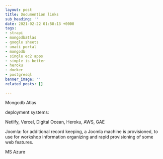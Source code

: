 ```yaml
---
layout: post
title: Documention links
sub_heading: ''
date: 2021-02-22 01:58:13 +0000
tags:
- strapi
- mongodbatlas
- google sheets
- umati portal
- mongodb
- single ec2 apps
- simple is better
- heroku
- docker
- postgresql
banner_image: ''
related_posts: []

---
```

Mongodb Atlas

deployment systems:

Netlify, Vercel, Digital Ocean, Heroku, AWS, GAE

Joomla: for additional record keeping, a  Joomla machine is provisioned, to use for workshop information organizing and rapid provisioning of some web features.

MS Azure
